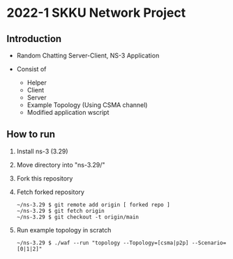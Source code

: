 # 2022-1 SKKU Network Project

## Introduction

* Random Chatting Server-Client, NS-3 Application  

* Consist of
    * Helper
    * Client
    * Server
    * Example Topology (Using CSMA channel)
    * Modified application wscript



## How to run

1. Install ns-3 (3.29)  

2. Move directory into "ns-3.29/"  

3. Fork this repository

4. Fetch forked repository  
    ```
    ~/ns-3.29 $ git remote add origin [ forked repo ]
    ~/ns-3.29 $ git fetch origin
    ~/ns-3.29 $ git checkout -t origin/main
    ```
5. Run example topology in scratch
    ```
    ~/ns-3.29 $ ./waf --run "topology --Topology=[csma|p2p] --Scenario=[0|1|2]"
    ```

